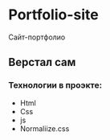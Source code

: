 # Portfolio-site
Сайт-портфолио
## Верстал сам
### Технологии в проэкте:
- Html
- Css
- js
- Normaliize.css
